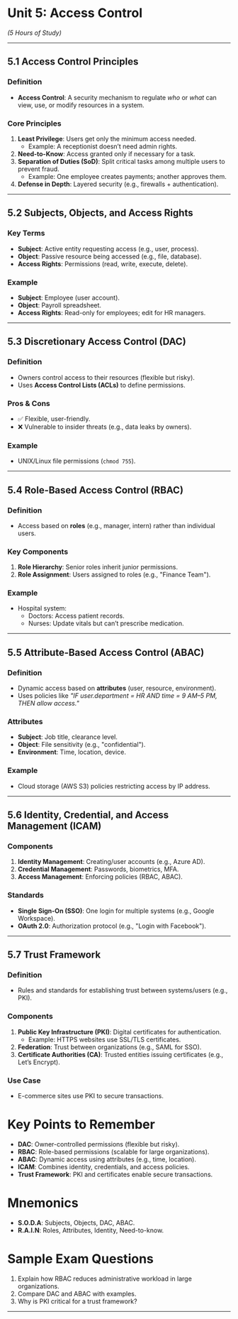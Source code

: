 # **Unit 5: Access Control**

_(5 Hours of Study)_

---

## **5.1 Access Control Principles**

### **Definition**

- **Access Control**: A security mechanism to regulate _who_ or _what_ can view, use, or modify resources in a system.

### **Core Principles**

1. **Least Privilege**: Users get only the minimum access needed.
   - Example: A receptionist doesn’t need admin rights.
2. **Need-to-Know**: Access granted only if necessary for a task.
3. **Separation of Duties (SoD)**: Split critical tasks among multiple users to prevent fraud.
   - Example: One employee creates payments; another approves them.
4. **Defense in Depth**: Layered security (e.g., firewalls + authentication).

---

## **5.2 Subjects, Objects, and Access Rights**

### **Key Terms**

- **Subject**: Active entity requesting access (e.g., user, process).
- **Object**: Passive resource being accessed (e.g., file, database).
- **Access Rights**: Permissions (read, write, execute, delete).

### **Example**

- **Subject**: Employee (user account).
- **Object**: Payroll spreadsheet.
- **Access Rights**: Read-only for employees; edit for HR managers.

---

## **5.3 Discretionary Access Control (DAC)**

### **Definition**

- Owners control access to their resources (flexible but risky).
- Uses **Access Control Lists (ACLs)** to define permissions.

### **Pros & Cons**

- ✅ Flexible, user-friendly.
- ❌ Vulnerable to insider threats (e.g., data leaks by owners).

### **Example**

- UNIX/Linux file permissions (`chmod 755`).

---

## **5.4 Role-Based Access Control (RBAC)**

### **Definition**

- Access based on **roles** (e.g., manager, intern) rather than individual users.

### **Key Components**

1. **Role Hierarchy**: Senior roles inherit junior permissions.
2. **Role Assignment**: Users assigned to roles (e.g., "Finance Team").

### **Example**

- Hospital system:
  - Doctors: Access patient records.
  - Nurses: Update vitals but can’t prescribe medication.

---

## **5.5 Attribute-Based Access Control (ABAC)**

### **Definition**

- Dynamic access based on **attributes** (user, resource, environment).
- Uses policies like _"IF user.department = HR AND time = 9 AM–5 PM, THEN allow access."_

### **Attributes**

- **Subject**: Job title, clearance level.
- **Object**: File sensitivity (e.g., "confidential").
- **Environment**: Time, location, device.

### **Example**

- Cloud storage (AWS S3) policies restricting access by IP address.

---

## **5.6 Identity, Credential, and Access Management (ICAM)**

### **Components**

1. **Identity Management**: Creating/user accounts (e.g., Azure AD).
2. **Credential Management**: Passwords, biometrics, MFA.
3. **Access Management**: Enforcing policies (RBAC, ABAC).

### **Standards**

- **Single Sign-On (SSO)**: One login for multiple systems (e.g., Google Workspace).
- **OAuth 2.0**: Authorization protocol (e.g., "Login with Facebook").

---

## **5.7 Trust Framework**

### **Definition**

- Rules and standards for establishing trust between systems/users (e.g., PKI).

### **Components**

1. **Public Key Infrastructure (PKI)**: Digital certificates for authentication.
   - Example: HTTPS websites use SSL/TLS certificates.
2. **Federation**: Trust between organizations (e.g., SAML for SSO).
3. **Certificate Authorities (CA)**: Trusted entities issuing certificates (e.g., Let’s Encrypt).

### **Use Case**

- E-commerce sites use PKI to secure transactions.

# **Key Points to Remember**

- **DAC**: Owner-controlled permissions (flexible but risky).
- **RBAC**: Role-based permissions (scalable for large organizations).
- **ABAC**: Dynamic access using attributes (e.g., time, location).
- **ICAM**: Combines identity, credentials, and access policies.
- **Trust Framework**: PKI and certificates enable secure transactions.

# **Mnemonics**

- **S.O.D.A**: Subjects, Objects, DAC, ABAC.
- **R.A.I.N**: Roles, Attributes, Identity, Need-to-know.

# **Sample Exam Questions**

1. Explain how RBAC reduces administrative workload in large organizations.
2. Compare DAC and ABAC with examples.
3. Why is PKI critical for a trust framework?

---
